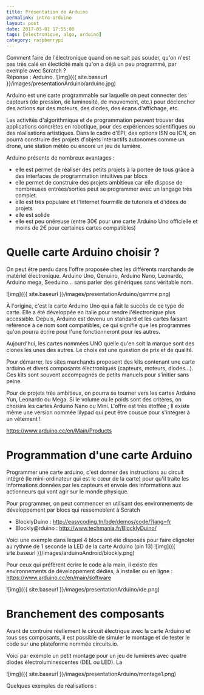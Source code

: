 ```yaml
---
title: Présentation de Arduino
permalink: intro-arduino
layout: post
date: 2017-05-01 17:55:00
tags: [electronique, algo, arduino]
category: raspberrypi
---
```


Comment faire de l'électronique quand on ne sait pas souder, qu'on n'est pas 
très calé en électicité mais qu'on a déjà un peu programmé, par exemple avec
Scratch ?  
Réponse  : Arduino.
![img]({{ site.baseurl }}/images/presentationArduino/arduino.jpg)


Arduino est une carte programmable sur laquelle on peut connecter des capteurs
(de pression, de luminosité, de mouvement, etc.) pour déclencher des actions sur 
des moteurs, des diodes, des écans d'affichage, etc.

Les activités d'algorithmique et de programmation peuvent trouver des
applications concrètes en robotique, pour des expériences scientifiques ou des
réalisations artistiques.
Dans le cadre d'EPI, des options ISN ou ICN, on pourra construire des projets
d'objets interactifs autonomes comme un drone, une station météo ou encore un 
jeu de lumière.

Arduino présente de nombreux avantages :
- elle est permet de réaliser des petits projets à la portée de tous grâce à des 
  interfaces de programmation intuitives par blocs
- elle permet de construire des projets ambitieux car elle dispose de nombreuses
  entrées/sorties peut se programmer avec un langage très complet.
- elle est très populaire et l'Internet fourmille de tutoriels et d'idées de
  projets
- elle est solide
- elle est peu onéreuse (entre 30€ pour une carte Arduino Uno officielle et 
  moins de 2€ pour certaines cartes compatibles)

# Quelle carte Arduino choisir ?

On peut être perdu dans l'offre proposée chez les différents marchands de
matériel électronique.  Arduino Uno, Genuino, Arduino Nano, Leonardo, Arduino
mega, Seeduino... sans parler des génériques sans véritable nom.

![img]({{ site.baseurl }}/images/presentationArduino/gamme.png)

À l'origine, c'est la carte Arduino Uno qui a fait le succès de ce type de
carte.  Elle a été développée en italie pour rendre l'électronique plus
accessible.  Depuis, Arduino est devenu un standard et les cartes faisant
référence à ce nom sont compatibles, ce qui signifie que les programmes qu'on
pourra écrire pour l'une fonctionneront pour les autres.

Aujourd'hui, les cartes nommées UNO quelle qu'en soit la marque sont des clones
les unes des autres. Le choix est une question de prix et de qualité.

Pour démarrer, les sites marchands proposent des kits contenant une carte
arduino et divers composants électroniques (capteurs, moteurs, diodes...).  Ces
kits sont souvent accompagnés de petits manuels pour s'initier sans peine.

Pour de projets très ambitieux, on pourra se tourner vers les cartes Arduino
Yun, Leonardo ou Mega.  Si le volume ou le poids sont des critères, on choisira
les cartes Arduino Nano ou Mini. L'offre est très étoffée ; Il existe même une
version nommée lilypad qui peut être cousue pour s'intégrer à un vêtement !

<https://www.arduino.cc/en/Main/Products>

# Programmation d'une carte Arduino

Programmer une carte arduino, c'est donner des instructions au circuit intégré
(le mini-ordinateur qui est le cœur de la carte) pour qu'il traite les
informations données par les capteurs et envoie des informations aux
actionneurs qui vont agir sur le monde physique.

Pour programmer, on peut commencer en utilisant des environnements de
développement par blocs qui ressemeblent à Scratch

- BlocklyDuino : <http://easycoding.tn/bde/demos/code/?lang=fr>
- Blockly@rduino : <http://www.techmania.fr/BlocklyDuino/>

Voici une exemple dans lequel 4 blocs ont été disposés pour faire clignoter
au rythme de 1 seconde la LED de la carte Arduino (pin 13)
![img]({{ site.baseurl }}/images/arduinoAndroid/blockly.png)

Pour ceux qui préfèrent écrire le code à la main, il existe des environnements 
de développement dédiés, à installer ou en ligne : 
<https://www.arduino.cc/en/main/software>

![img]({{ site.baseurl }}/images/presentationArduino/ide.png)

# Branchement des composants

Avant de contruire réellement le circuit électrique avec la carte Arduino et
tous ses composants, il est possible de simuler le montage et de tester le code
sur une plateforme nommée circuits.io.

Voici par exemple un petit montage pour un jeu de lumières avec quatre diodes électroluminescentes
(DEL ou LED). La

![img]({{ site.baseurl }}/images/presentationArduino/montage1.png)




Quelques exemples de réalisations :





